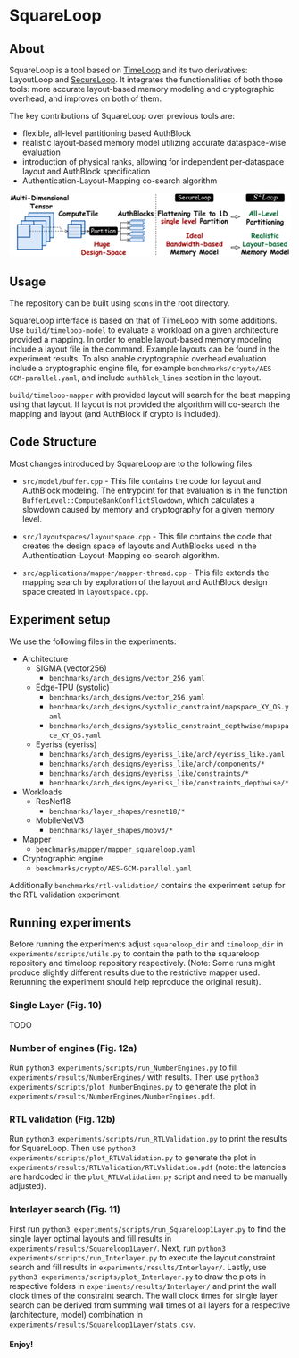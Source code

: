 # SquareLoop

## About

SquareLoop is a tool based on [TimeLoop](https://timeloop.csail.mit.edu/) and its two derivatives: LayoutLoop and [SecureLoop](https://github.com/kyungmi-lee/SecureLoop-MICRO2023Artifact). It integrates the functionalities of both those tools: more accurate layout-based memory modeling and cryptographic overhead, and improves on both of them.

The key contributions of SquareLoop over previous tools are:
* flexible, all-level partitioning based AuthBlock
* realistic layout-based memory model utilizing accurate dataspace-wise evaluation
* introduction of physical ranks, allowing for independent per-dataspace layout and AuthBlock specification 
* Authentication-Layout-Mapping co-search algorithm

![Overview](overview.png)




## Usage

The repository can be built using `scons` in the root directory.

SquareLoop interface is based on that of TimeLoop with some additions.
Use `build/timeloop-model` to evaluate a workload on a given architecture provided a mapping.
In order to enable layout-based memory modeling include a layout file in the command. Example layouts can be found in the experiment results.
To also anable cryptographic overhead evaluation include a cryptographic engine file, for example `benchmarks/crypto/AES-GCM-parallel.yaml`, and include `authblok_lines` section in the layout.

`build/timeloop-mapper` with provided layout will search for the best mapping using that layout. If layout is not provided the algorithm will co-search the mapping and layout (and AuthBlock if crypto is included).




## Code Structure

Most changes introduced by SquareLoop are to the following files:

* `src/model/buffer.cpp` -
    This file contains the code for layout and AuthBlock modeling. The entrypoint for that evaluation is in the function `BufferLevel::ComputeBankConflictSlowdown`, which calculates a slowdown caused by memory and cryptography for a given memory level.

* `src/layoutspaces/layoutspace.cpp` -
    This file contains the code that creates the design space of layouts and AuthBlocks used in the Authentication-Layout-Mapping co-search algorithm.

* `src/applications/mapper/mapper-thread.cpp` -
    This file extends the mapping search by exploration of the layout and AuthBlock design space created in `layoutspace.cpp`.






## Experiment setup

We use the following files in the experiments:

* Architecture
    * SIGMA (vector256)
        * `benchmarks/arch_designs/vector_256.yaml`
    * Edge-TPU (systolic)
        * `benchmarks/arch_designs/vector_256.yaml`
        * `benchmarks/arch_designs/systolic_constraint/mapspace_XY_OS.yaml`
        * `benchmarks/arch_designs/systolic_constraint_depthwise/mapspace_XY_OS.yaml`
    * Eyeriss (eyeriss)
        * `benchmarks/arch_designs/eyeriss_like/arch/eyeriss_like.yaml`
        * `benchmarks/arch_designs/eyeriss_like/arch/components/*`
        * `benchmarks/arch_designs/eyeriss_like/constraints/*`
        * `benchmarks/arch_designs/eyeriss_like/constraints_depthwise/*`
* Workloads
    * ResNet18
        * `benchmarks/layer_shapes/resnet18/*`
    * MobileNetV3
        * `benchmarks/layer_shapes/mobv3/*`
* Mapper
    * `benchmarks/mapper/mapper_squareloop.yaml`
* Cryptographic engine
    * `benchmarks/crypto/AES-GCM-parallel.yaml`

Additionally `benchmarks/rtl-validation/` contains the experiment setup for the RTL validation experiment.







## Running experiments

Before running the experiments adjust `squareloop_dir` and `timeloop_dir` in `experiments/scripts/utils.py` to contain the path to the squareloop repository and timeloop repository respectively. (Note: Some runs might produce slightly different results due to the restrictive mapper used. Rerunning the experiment should help reproduce the original result).

### Single Layer (Fig. 10)

TODO

### Number of engines (Fig. 12a)

Run `python3 experiments/scripts/run_NumberEngines.py` to fill `experiments/results/NumberEngines/` with results.
Then use `python3 experiments/scripts/plot_NumberEngines.py` to generate the plot in `experiments/results/NumberEngines/NumberEngines.pdf`.

### RTL validation (Fig. 12b)

Run `python3 experiments/scripts/run_RTLValidation.py` to print the results for SquareLoop.
Then use `python3 experiments/scripts/plot_RTLValidation.py` to generate the plot in `experiments/results/RTLValidation/RTLValidation.pdf` (note: the latencies are hardcoded in the `plot_RTLValidation.py` script and need to be manually adjusted).

### Interlayer search (Fig. 11)

First run `python3 experiments/scripts/run_Squareloop1Layer.py` to find the single layer optimal layouts and fill results in `experiments/results/Squareloop1Layer/`.
Next, run `python3 experiments/scripts/run_Interlayer.py` to execute the layout constraint search and fill results in `experiments/results/Interlayer/`.
Lastly, use `python3 experiments/scripts/plot_Interlayer.py` to draw the plots in respective folders in `experiments/results/Interlayer/` and print the wall clock times of the constraint search.
The wall clock times for single layer search can be derived from summing wall times of all layers for a respective (architecture, model) combination in `experiments/results/Squareloop1Layer/stats.csv`.






#### Enjoy!
